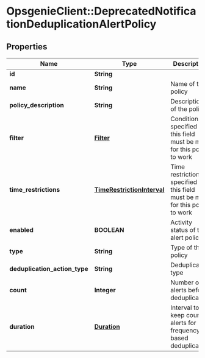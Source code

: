 # OpsgenieClient::DeprecatedNotificationDeduplicationAlertPolicy

## Properties
Name | Type | Description | Notes
------------ | ------------- | ------------- | -------------
**id** | **String** |  | [optional] 
**name** | **String** | Name of the policy | [optional] 
**policy_description** | **String** | Description of the policy | [optional] 
**filter** | [**Filter**](Filter.md) | Conditions specified in this field must be met for this policy to work | [optional] 
**time_restrictions** | [**TimeRestrictionInterval**](TimeRestrictionInterval.md) | Time restrictions specified in this field must be met for this policy to work | [optional] 
**enabled** | **BOOLEAN** | Activity status of the alert policy | [optional] 
**type** | **String** | Type of the policy | 
**deduplication_action_type** | **String** | Deduplication type | [optional] 
**count** | **Integer** | Number of alerts before deduplication | [optional] 
**duration** | [**Duration**](Duration.md) | Interval to keep count of alerts for frequency based deduplication | [optional] 


